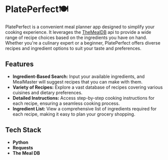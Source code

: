 # PlatePerfect🍽️

PlatePerfect is a convenient meal planner app designed to simplify your cooking experience. It leverages the [TheMealDB]([https://www.themealdb.com/](https://www.themealdb.com/)) api to provide a wide range of recipe choices based on the ingredients you have on hand. Whether you're a culinary expert or a beginner, PlatePerfect offers diverse recipes and ingredient options to suit your taste and preferences.

 ## Features
  - **Ingredient-Based Search:** Input your available ingredients, and MealMaster will suggest recipes that you can make with them.
  - **Variety of Recipes:** Explore a vast database of recipes covering various cuisines and dietary preferences.
  - **Detailed Instructions:** Access step-by-step cooking instructions for each recipe, ensuring a seamless cooking process.
  - **Ingredient List:** View a comprehensive list of ingredients required for each recipe, making it easy to plan your grocery shopping.

## Tech Stack
- **Python**
- **Requests**
- **The Meal DB**
